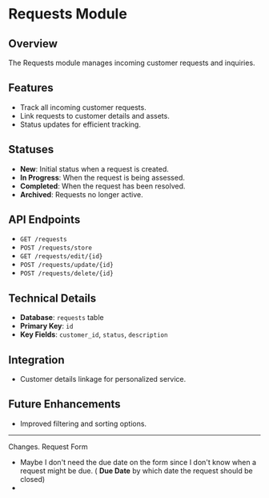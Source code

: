 # Requests Module

## Overview
The Requests module manages incoming customer requests and inquiries.

## Features
- Track all incoming customer requests.
- Link requests to customer details and assets.
- Status updates for efficient tracking.

## Statuses
- **New**: Initial status when a request is created.
- **In Progress**: When the request is being assessed.
- **Completed**: When the request has been resolved.
- **Archived**: Requests no longer active.

## API Endpoints
- `GET /requests`
- `POST /requests/store`
- `GET /requests/edit/{id}`
- `POST /requests/update/{id}`
- `POST /requests/delete/{id}`

## Technical Details
- **Database**: `requests` table
- **Primary Key**: `id`
- **Key Fields**: `customer_id`, `status`, `description`

## Integration
- Customer details linkage for personalized service.

## Future Enhancements
- Improved filtering and sorting options.


---
Changes.
Request Form
- Maybe I don't need the due date on the form since I don't know when a request might be due. ( **Due Date** by which date the request should be closed)
- 